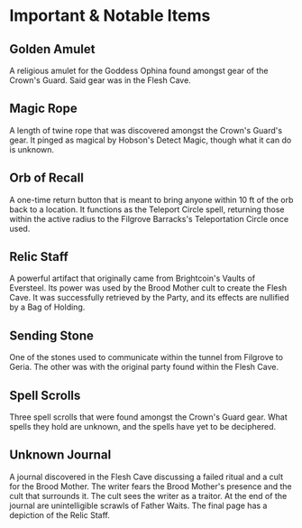 # Important & Notable Items

## Golden Amulet 

A religious amulet for the Goddess Ophina found amongst gear of the Crown's Guard. Said gear was in the Flesh Cave.

## Magic Rope 

A length of twine rope that was discovered amongst the Crown's Guard's gear. It pinged as magical by Hobson's Detect Magic, though what it can do is unknown.

## Orb of Recall

A one-time return button that is meant to bring anyone within 10 ft of the orb back to a location. It functions as the Teleport Circle spell, returning those within the active radius to the Filgrove Barracks's Teleportation Circle once used.

## Relic Staff

A powerful artifact that originally came from Brightcoin's Vaults of Eversteel. Its power was used by the Brood Mother cult to create the Flesh Cave. It was successfully retrieved by the Party, and its effects are nullified by a Bag of Holding.

## Sending Stone

One of the stones used to communicate within the tunnel from Filgrove to Geria. The other was with the original party found within the Flesh Cave.

## Spell Scrolls 

Three spell scrolls that were found amongst the Crown's Guard gear. What spells they hold are unknown, and the spells have yet to be deciphered.

## Unknown Journal 

A journal discovered in the Flesh Cave discussing a failed ritual and a cult for the Brood Mother. The writer fears the Brood Mother's presence and the cult that surrounds it. The cult sees the writer as a traitor. At the end of the journal are unintelligible scrawls of Father Waits. The final page has a depiction of the Relic Staff.

